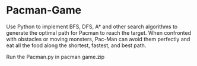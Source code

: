 # Pacman-Game
Use Python to implement BFS, DFS, A* and other search algorithms to generate the optimal path for Pacman to reach the target.
When confronted with obstacles or moving monsters, Pac-Man can avoid them perfectly and eat all the food along the shortest, fastest, and best path.

Run the Pacman.py in pacman game.zip
